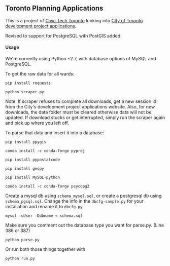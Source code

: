 ## Toronto Planning Applications

This is a project of [Civic Tech Toronto](http://civictech.ca/) looking into [City of Toronto development project applications](http://app.toronto.ca/DevelopmentApplications/mapSearchSetup.do?action=init).

Revised to support for PostgreSQL with PostGIS added.

#### Usage

We're currently using Python ~2.7, with database options of MySQL and PostgreSQL.

To get the raw data for all wards:

`pip install requests`

`python scraper.py`

Note: If scraper refuses to complete all downloads, get a new session id from the City's development project applications website. Also, for new downloads, the data folder must be cleared otherwise data will not be updated. If download stucks or get interrupted, simply run the scraper again and pick up where you left off.

To parse that data and insert it into a database:

`pip install ppygis`

`conda install -c conda-forge pyproj`

`pip install pypostalcode`

`pip install geopy`

`pip install MySQL-python`

`conda install -c conda-forge psycopg2`

Create a mysql db using `schema_mysql.sql`, or create a postgresql db using `schema_pgsql.sql`.  Change the info in the `dbcfg-sample.py` for your installation and rename it to `dbcfg.py`.

`mysql -uUser -Ddbname < schema.sql`

Make sure you comment out the database type you want for parse.py. (Line 386 or 387)

`python parse.py`

Or run both those things together with

`python run.py`




